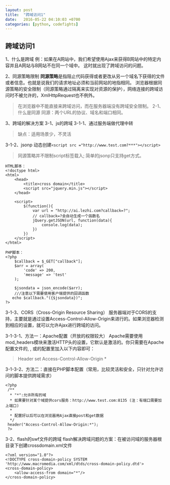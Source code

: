```yaml
---
layout: post
title:  "跨域访问1"
date:   2016-05-22 04:10:03 +0700
categories: [python, codefights]
---
```


跨域访问1
-----------------
1、什么是跨域
例：如果在A网站中，我们希望使用Ajax来获得B网站中的特定内容并且A网站与B网站不在同一个域中。
这时就出现了跨域访问的问题。

2、同源策略限制
**同源策略**是指阻止代码获得或者更改从另一个域名下获得的文件或者信息。也就是说我们的请求地址必须和当前网站的地指相同。
浏览器根据同源策略的安全限制（同源策略通过隔离来实现对资源的保护），网络连接的跨域访问时不被允许的，XmlHttpRequest也不例外。
>在浏览器中不能直接来跨域访问，而在服务器端没有跨域安全限制。
2-1、什么是同源
同源：两个URL的协议、域名和端口相同。

3、跨域的解决方案
3-1、js的跨域
3-1-1、通过服务端做代理中转
>缺点：适用场景少，不灵活

3-1-2、jsonp
动态创建`<script src ="http://www.test.com?***"></script>`
>同源策略并不限制script标签载入;
>简单的jsonp只支持get方式。

```
HTML脚本：
<!doctype html>
<html>
    <head>
        <title>cross domain</title>
        <script src="jquery.min.js"></script>
    </head>

    <script>
        $(function(){
			var url = "http://ai.lezhi.com?callback=?";
			// callback=?会自动生成一个函数名
			jQuery.getJSON(url, function(data){
				console.log(data);
			})
        })
    </script>
</html>

PHP脚本：
<?php
	$callback = $_GET["callback"];
	$arr = array(
		'code' => 200,
		'message' => 'test'
	);

	$jsondata = json_encode($arr);
	///注意以下需要使用客户端提供的回调函数
   echo $callback."({$jsondata})";
?>
```

3-1-3、CORS（Cross-Origin Resource Sharing）
服务器端对于CORS的支持，主要就是通过设置Access-Control-Allow-Origin来进行的。如果浏览器检测到相应的设置，就可以允许Ajax进行跨域的访问。

3-1-3-1、方法一：Apache配置（开放的权限较大）
Apache需要使用mod_headers模块来激活HTTP头的设置，它默认是激活的。你只需要在Apache配置文件的<Directory>, <Location>, <Files>或<VirtualHost>的配置里加入以下内容即可：

>Header set Access-Control-Allow-Origin *


3-1-3-2、方法二：直接在PHP脚本配置（常用，比较灵活和安全，只针对允许访问的脚本提供跨域需求）

```
<?php
 /**
  * "*":允许所有的域
  * 如果要针对某个域提供cors服务：http://www.test.com:8135 (注：有端口需要加上端口)
  *
  * 配置好以后可以在浏览器用Ajax直接post和get数据
  */
 header("Access-Control-Allow-Origin:*");
 ?>
```

3-2、flash的swf文件的跨域
flash解决跨域问题的方案：在被访问域的服务器根目录下创建crossdomain.xml文件

```
<?xml version="1.0"?>
<!DOCTYPE cross-domain-policy SYSTEM 'http://www.macromedia.com/xml/dtds/cross-domain-policy.dtd'>
<cross-domain-policy>
	<allow-access-from domain="*"/>
</cross-domain-policy>

```
